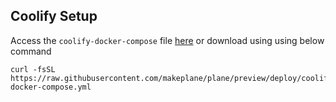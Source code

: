 ## Coolify Setup 

Access the `coolify-docker-compose` file [here](https://raw.githubusercontent.com/makeplane/plane/preview/deploy/coolify/coolify-docker-compose.yml) or download using using below command

```
curl -fsSL https://raw.githubusercontent.com/makeplane/plane/preview/deploy/coolify/coolify-docker-compose.yml

```